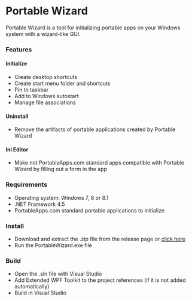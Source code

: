 Portable Wizard
===============

Portable Wizard is a tool for initializing portable apps on your Windows system with a wizard-like GUI.

### Features

#### Initialize
* Create desktop shortcuts
* Create start menu folder and shortcuts
* Pin to taskbar
* Add to Windows autostart
* Manage file associations

#### Uninstall
* Remove the artifacts of portable applications created by Portable Wizard

#### Ini Editor
* Make not PortableApps.com standard apps compatible with Portable Wizard by filling out a form in the app

### Requirements
* Operating system: Windows 7, 8 or 8.1
* .NET Framework 4.5
* PortableApps.com standard portable applications to initialize

### Install
* Download and extract the .zip file from the release page or [click here](https://github.com/GiGu92/PortableWizard/releases/download/v1.0.0/PortableWizard_v1.0.0.zip)
* Run the PortableWizard.exe file

### Build
* Open the .sln file with Visual Studio
* Add Extended WPF Toolkit to the project references (if it is not added automatically)
* Build in Visual Studio
